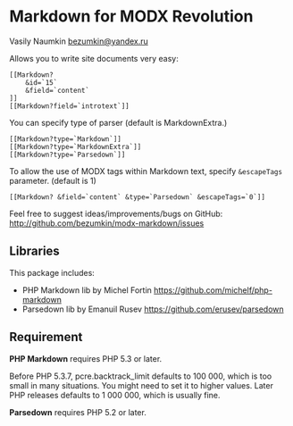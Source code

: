 Markdown for MODX Revolution
============
Vasily Naumkin <bezumkin@yandex.ru>

Allows you to write site documents very easy:
```
[[Markdown?
	&id=`15`
	&field=`content`
]]
[[Markdown?field=`introtext`]]
```

You can specify type of parser (default is MarkdownExtra.)
```
[[Markdown?type=`Markdown`]]
[[Markdown?type=`MarkdownExtra`]]
[[Markdown?type=`Parsedown`]]
```

To allow the use of MODX tags within Markdown text, specify `&escapeTags` parameter. (default is 1)
```
[[Markdown? &field=`content` &type=`Parsedown` &escapeTags=`0`]]
```

Feel free to suggest ideas/improvements/bugs on GitHub:
<http://github.com/bezumkin/modx-markdown/issues>

Libraries
---------
This package includes:

* PHP Markdown lib by Michel Fortin <https://github.com/michelf/php-markdown>
* Parsedown lib by Emanuil Rusev <https://github.com/erusev/parsedown>

Requirement
-----------
**PHP Markdown** requires PHP 5.3 or later.

Before PHP 5.3.7, pcre.backtrack_limit defaults to 100 000, which is too small
in many situations. You might need to set it to higher values. Later PHP
releases defaults to 1 000 000, which is usually fine.

**Parsedown** requires PHP 5.2 or later.
